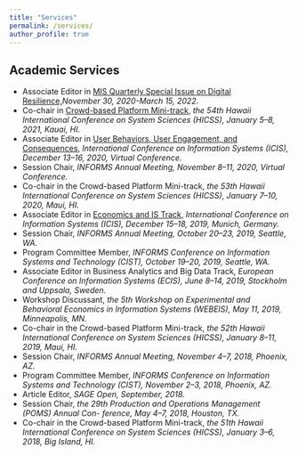 ```yaml
---
title: "Services"
permalink: /services/
author_profile: true
---
```


## Academic Services

- Associate Editor in [MIS Quarterly Special Issue on Digital Resilience,](https://misq.org/skin/frontend/default/misq/pdf/CurrentCalls/DigitalResilience.pdf)*November 30, 2020-March 15, 2022.*
- Co-chair in [Crowd-based Platform Mini-track,](https://hicss.hawaii.edu/tracks-54/internet-and-the-digital-economy/#crowd-based-platforms-minitrack) *the 54th Hawaii International Conference on System Sciences (HICSS), January 5–8, 2021, Kauai, HI.*
- Associate Editor in [User Behaviors, User Engagement, and Consequences,](https://icis2020.aisconferences.org/track-descriptions/#toggle-id-9) *International Conference on Information Systems (ICIS), December 13–16, 2020, Virtual Conference.*
- Session Chair, *INFORMS Annual Meeting, November 8–11, 2020, Virtual Conference.*
- Co-chair in the Crowd-based Platform Mini-track, *the 53th Hawaii International Conference on System Sciences (HICSS), January 7–10, 2020, Maui, HI.*
- Associate Editor in [Economics and IS Track,](https://icis2019.aisconferences.org/submissions/track-descriptions/#toggle-id-23) *International Conference on Information Systems (ICIS), December 15–18, 2019, Munich, Germany.*
- Session Chair, *INFORMS Annual Meeting, October 20–23, 2019, Seattle, WA.*
- Program Committee Member, *INFORMS Conference on Information Systems and Technology (CIST), October 19–20, 2019, Seattle, WA.*
- Associate Editor in Business Analytics and Big Data Track, *European Conference on Information Systems (ECIS), June 8–14, 2019, Stockholm and Uppsala, Sweden.*
- Workshop Discussant, *the 5th Workshop on Experimental and Behavioral Economics in Information Systems (WEBEIS), May 11, 2019, Minneapolis, MN.*
- Co-chair in the Crowd-based Platform Mini-track, *the 52th Hawaii International Conference on System Sciences (HICSS), January 8–11, 2019, Maui, HI.*
- Session Chair, *INFORMS Annual Meeting, November 4–7, 2018, Phoenix, AZ.*
- Program Committee Member, *INFORMS Conference on Information Systems and Technology (CIST), November 2–3, 2018, Phoenix, AZ.*
- Article Editor, *SAGE Open, September, 2018.*
- Session Chair, *the 29th Production and Operations Management (POMS) Annual Con- ference, May 4–7, 2018, Houston, TX.*
- Co-chair in the Crowd-based Platform Mini-track, *the 51th Hawaii International Conference on System Sciences (HICSS), January 3–6, 2018, Big Island, HI.*

 
<!-- <hr style="clear:both;visibility: hidden;" />   -->

<!-- ## PhD Students Supervision and Placement

- Chen Liang (co-chair), Assistant Professor, University of Connecticut
- Ying Liu (co-chair), Assistant Professor, University of Massachusetts Amherst
- Cheng Chen (member), Assistant Professor, University of Wisconsin-Milwaukee
- Qinglai He (co-chair), current ASU PhD student
- Keran Zhao (member), current UIC PhD student -->
<!-- 
## Visiting Students/Faculty & Postdocs

- Lingli Wang (2019-2020), Tsinghua University
- Rui Gu (2018-2019), University of International Business and Economics
 -->